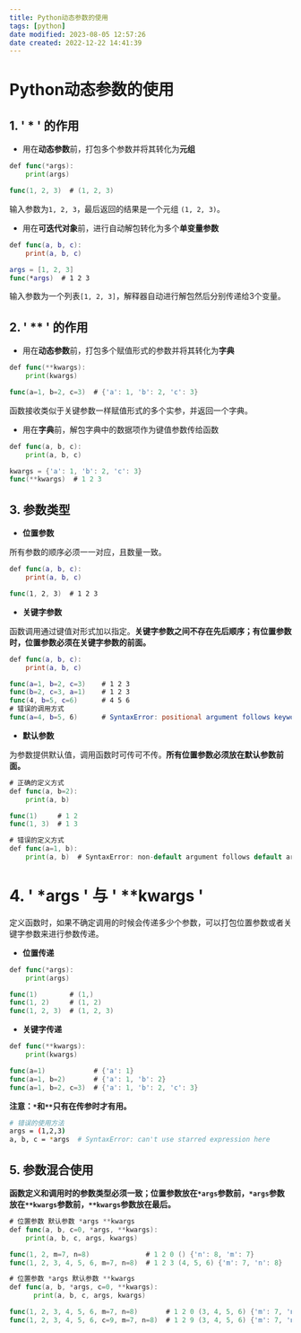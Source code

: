 ```yaml
---
title: Python动态参数的使用
tags: [python]
date modified: 2023-08-05 12:57:26
date created: 2022-12-22 14:41:39
---
```

# Python动态参数的使用
## 1\. ' \* ' 的作用

*   用在**动态参数**前，打包多个参数并将其转化为**元组**

```go
def func(*args):
    print(args)

func(1, 2, 3)  # (1, 2, 3)
```

输入参数为`1, 2, 3`，最后返回的结果是一个元组 `(1, 2, 3)`。

*   用在**可迭代对象**前，进行自动解包转化为多个**单变量参数**

```swift
def func(a, b, c):
    print(a, b, c)

args = [1, 2, 3]
func(*args)  # 1 2 3
```

输入参数为一个列表`[1, 2, 3]`，解释器自动进行解包然后分别传递给3个变量。

## 2\. ' \*\* ' 的作用

*   用在**动态参数**前，打包多个赋值形式的参数并将其转化为**字典**

```go
def func(**kwargs):
    print(kwargs)

func(a=1, b=2, c=3)  # {'a': 1, 'b': 2, 'c': 3}
```

函数接收类似于关键参数一样赋值形式的多个实参，并返回一个字典。

*   用在**字典**前，解包字典中的数据项作为键值参数传给函数

```go
def func(a, b, c):
    print(a, b, c)

kwargs = {'a': 1, 'b': 2, 'c': 3}
func(**kwargs)  # 1 2 3
```

## 3\. 参数类型

*   **位置参数**

所有参数的顺序必须一一对应，且数量一致。

```swift
def func(a, b, c):
    print(a, b, c)

func(1, 2, 3)  # 1 2 3
```

*   **关键字参数**

函数调用通过键值对形式加以指定。**关键字参数之间不存在先后顺序；有位置参数时，位置参数必须在关键字参数的前面。**

```swift
def func(a, b, c):
    print(a, b, c)

func(a=1, b=2, c=3)    # 1 2 3
func(b=2, c=3, a=1)    # 1 2 3
func(4, b=5, c=6)      # 4 5 6
# 错误的调用方式
func(a=4, b=5, 6)      # SyntaxError: positional argument follows keyword argument
```

*   **默认参数**

为参数提供默认值，调用函数时可传可不传。**所有位置参数必须放在默认参数前面。**

```go
# 正确的定义方式
def func(a, b=2):
    print(a, b)

func(1)     # 1 2
func(1, 3)  # 1 3

# 错误的定义方式
def func(a=1, b):
    print(a, b)  # SyntaxError: non-default argument follows default argument
```

# 4\. ' \*args ' 与 ' \*\*kwargs '

定义函数时，如果不确定调用的时候会传递多少个参数，可以打包位置参数或者关键字参数来进行参数传递。

*   **位置传递**

```go
def func(*args):
    print(args)

func(1)        # (1,)
func(1, 2)     # (1, 2)
func(1, 2, 3)  # (1, 2, 3)
```

*   **关键字传递**

```go
def func(**kwargs):
    print(kwargs)

func(a=1)            # {'a': 1}
func(a=1, b=2)       # {'a': 1, 'b': 2}
func(a=1, b=2, c=3)  # {'a': 1, 'b': 2, 'c': 3}
```

**注意：`*`和`**`只有在传参时才有用。**

```bash
# 错误的使用方法
args = (1,2,3)
a, b, c = *args  # SyntaxError: can't use starred expression here
```

## 5\. 参数混合使用

**函数定义和调用时的参数类型必须一致；位置参数放在`*args`参数前，`*args`参数放在`**kwargs`参数前，`**kwargs`参数放在最后。**

```go
# 位置参数 默认参数 *args **kwargs
def func(a, b, c=0, *args, **kwargs):
    print(a, b, c, args, kwargs)

func(1, 2, m=7, n=8)              # 1 2 0 () {'n': 8, 'm': 7}
func(1, 2, 3, 4, 5, 6, m=7, n=8)  # 1 2 3 (4, 5, 6) {'m': 7, 'n': 8}

# 位置参数 *args 默认参数 **kwargs
def func(a, b, *args, c=0, **kwargs):
      print(a, b, c, args, kwargs)

func(1, 2, 3, 4, 5, 6, m=7, n=8)       # 1 2 0 (3, 4, 5, 6) {'m': 7, 'n': 8}
func(1, 2, 3, 4, 5, 6, c=9, m=7, n=8)  # 1 2 9 (3, 4, 5, 6) {'m': 7, 'n': 8}
```